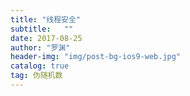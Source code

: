 ```yaml
---
title: "线程安全"
subtitle:   ""
date: 2017-08-25
author: "罗渊"
header-img: "img/post-bg-ios9-web.jpg"
catalog: true
tag: 伪随机数 
---
```

